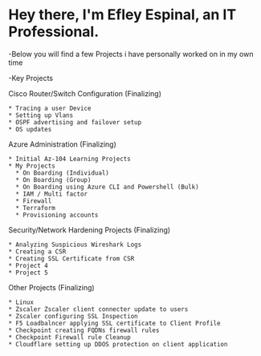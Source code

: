 # Hey there, I'm Efley Espinal, an IT Professional. 

-Below you will find a few Projects i have personally worked on in my own time

-Key Projects

 Cisco Router/Switch Configuration (Finalizing)
  
    * Tracing a user Device
    * Setting up Vlans 
    * OSPF advertising and failover setup
    * OS updates  
    
  Azure Administration (Finalizing)
  
    * Initial Az-104 Learning Projects
    * My Projects
      * On Boarding (Individual)
      * On Boarding (Group)
      * On Boarding using Azure CLI and Powershell (Bulk)
      * IAM / Multi factor
      * Firewall
      * Terraform
      * Provisioning accounts 

    
  Security/Network Hardening Projects (Finalizing)
  
    * Analyzing Suspicious Wireshark Logs
    * Creating a CSR
    * Creating SSL Certificate from CSR
    * Project 4
    * Project 5

    
  Other Projects (Finalizing)
  
    * Linux
    * Zscaler Zscaler client connecter update to users
    * Zscaler configuring SSL Inspection 
    * F5 Loadbalncer applying SSL certificate to Client Profile 
    * Checkpoint creating FQDNs firewall rules 
    * Checkpoint Firewall rule Cleanup
    * Cloudflare setting up DDOS protection on client application 

